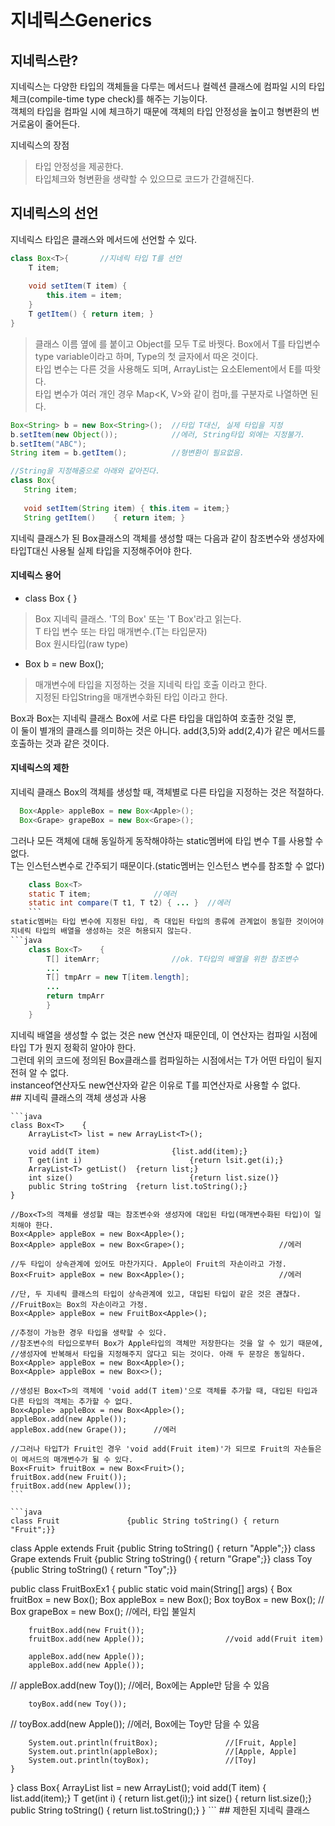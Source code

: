 # 지네릭스Generics
## 지네릭스란?
지네릭스는 다양한 타입의 객체들을 다루는 메서드나 컬렉션 클래스에 컴파일 시의 타입체크(compile-time type check)를 해주는 기능이다.     
객체의 타입을 컴파일 시에 체크하기 때문에 객체의 타입 안정성을 높이고 형변환의 번거로움이 줄어든다.     


지네릭스의 장점
> 타입 안정성을 제공한다.      
> 타입체크와 형변환을 생략할 수 있으므로 코드가 간결해진다.    

## 지네릭스의 선언
지네릭스 타입은 클래스와 메서드에 선언할 수 있다.
```java
class Box<T>{		//지네릭 타입 T를 선언
	T item;
	
	void setItem(T item) {
		this.item = item;
	}
	T getItem() { return item; }
}
```
> 클래스 이름 옆에 <T>를 붙이고 Object를 모두 T로 바꿧다.
 Box<T>에서 T를 타입변수type variable이라고 하며, Type의 첫 글자에서 따온 것이다.      
 타입 변수는 다른 것을 사용해도 되며, ArrayList<E>는 요소Element에서 E를 따왓다.    
 타입 변수가 여러 개인 경우 Map<K, V>와 같이 컴마,를 구분자로 나열하면 된다.     
 
 ```java
Box<String> b = new Box<String>();	//타입 T대신, 실제 타입을 지정
b.setItem(new Object());		    //에러, String타입 외에는 지정불가.
b.setItem("ABC");
String item = b.getItem();		    //형변환이 필요없음.

//String을 지정해줌으로 아래와 같아진다.
class Box{
    String item;
    
    void setItem(String item) { this.item = item;}
    String getItem()    { return item; }
```
지네릭 클래스가 된 Box클래스의 객체를 생성할 때는 다음과 같이 참조변수와 생성자에 타입T대신 사용될 실제 타입을 지정해주어야 한다.   

#### 지네릭스 용어
* class Box<T> { }
> Box<T> 지네릭 클래스. 'T의 Box' 또는 'T Box'라고 읽는다.     
> T 타입 변수 또는 타입 매개변수.(T는 타입문자)      
> Box 원시타입(raw type)
* Box<String> b = new Box<String>();
> 매개변수에 타입을 지정하는 것을 지네릭 타입 호출 이라고 한다.     
> 지정된 타입String을 매개변수화된 타입 이라고 한다.     

	
Box<String>과 Box<Integer>는 지네릭 클래스 Box<T>에 서로 다른 타입을 대입하여 호출한 것일 뿐,     
이 둘이 별개의 클래스를 의미하는 것은 아니다. add(3,5)와 add(2,4)가 같은 메서드를 호출하는 것과 같은 것이다.			

#### 지네릭스의 제한
지네릭 클래스 Box의 객체를 생성할 때, 객체별로 다른 타입을 지정하는 것은 적절하다.
```java
  Box<Apple> appleBox = new Box<Apple>();
  Box<Grape> grapeBox = new Box<Grape>();
  ```
그러나 모든 객체에 대해 동일하게 동작해야하는 static멤버에 타입 변수 T를 사용할 수 없다.    
	T는 인스턴스변수로 간주되기 때문이다.(static멤버는 인스턴스 변수를 참조할 수 없다)
```java
	class Box<T>
	static T item;				//에러
	static int compare(T t1, T t2) { ... }	//에러
	```
static멤버는 타입 변수에 지정된 타입, 즉 대입된 타입의 종류에 관계없이 동일한 것이어야 하기 때문이다.    
지네릭 타입의 배열을 생성하는 것은 허용되지 않는다. 
```java
	class Box<T>	{
		T[] itemArr;				//ok. T타입의 배열을 위한 참조변수
		...
		T[] tmpArr = new T[item.length];
		...
		return tmpArr
		}
	}
```
지네릭 배열을 생성할 수 없는 것은 new 연산자 때문인데, 이 연산자는 컴파일 시점에 타입 T가 뭔지 정확히 알아야 한다.    
그런데 위의 코드에 정의된 Box<T>클래스를 컴파일하는 시점에서는 T가 어떤 타입이 될지 전혀 알 수 없다.    
	instanceof연산자도 new연산자와 같은 이유로 T를 피연산자로 사용할 수 없다.      
	## 지네릭 클래스의 객체 생성과 사용
	
	```java
	class Box<T>	{
		ArrayList<T> list = new ArrayList<T>();
	
		void add(T item)				{list.add(item);}
		T get(int i)						{return lsit.get(i);}
		ArrayList<T> getList()	{return list;}
		int size()							{return list.size()}
		public String toString	{return list.toString();}
	}
	
	//Box<T>의 객체를 생성할 때는 참조변수와 생성자에 대입된 타입(매개변수화된 타입)이 일치해야 한다.
	Box<Apple> appleBox = new Box<Apple>();
	Box<Apple> appleBox = new Box<Grape>();						//에러
	
	//두 타입이 상속관계에 있어도 마찬가지다. Apple이 Fruit의 자손이라고 가정.
	Box<Fruit> appleBox = new Box<Apple>();						//에러
	
	//단, 두 지네릭 클래스의 타입이 상속관계에 있고, 대입된 타입이 같은 것은 괜찮다.
	//FruitBox는 Box의 자손이라고 가정.
	Box<Apple> appleBox = new FruitBox<Apple>();
	
	//추정이 가능한 경우 타입을 생략할 수 있다.
	//참조변수의 타입으로부터 Box가 Apple타입의 객체만 저장한다는 것을 알 수 있기 때문에,
	//생성자에 반복해서 타입을 지정해주지 않다고 되는 것이다. 아래 두 문장은 동일하다.
	Box<Apple> appleBox = new Box<Apple>();
	Box<Apple> appleBox = new Box<>();
	
	//생성된 Box<T>의 객체에 'void add(T item)'으로 객체를 추가할 때, 대입된 타입과 다른 타입의 객체는 추가할 수 없다.
	Box<Apple> appleBox = new Box<Apple>();
	appleBox.add(new Apple());
	appleBox.add(new Grape());		//에러
	
	//그러나 타입T가 Fruit인 경우 'void add(Fruit item)'가 되므로 Fruit의 자손들은 이 메서드의 매개변수가 될 수 있다.
	Box<Fruit> fruitBox = new Box<Fruit>();
	fruitBox.add(new Fruit());
	fruitBox.add(new Applew());
	```
	
	```java
	class Fruit 			  {public String toString() { return "Fruit";}}
class Apple extends Fruit {public String toString() { return "Apple";}}
class Grape extends Fruit {public String toString() { return "Grape";}}
class Toy				  {public String toString()	{ return "Toy";}}

public class FruitBoxEx1 {
	public static void main(String[] args) {
		Box<Fruit> fruitBox = new Box<Fruit>();
		Box<Apple> appleBox = new Box<Apple>();
		Box<Toy> toyBox = new Box<Toy>();
//		Box<Grape> grapeBox = new Box<Apple>();		//에러, 타입 불일치
		
		fruitBox.add(new Fruit());
		fruitBox.add(new Apple());					//void add(Fruit item)
		
		appleBox.add(new Apple());
		appleBox.add(new Apple());
//		appleBox.add(new Toy());					//에러, Box<Apple>에는 Apple만 담을 수 있음
		
		toyBox.add(new Toy());
//		toyBox.add(new Apple());					//에러, Box<Toy>에는 Toy만 담을 수 있음
		
		System.out.println(fruitBox);				//[Fruit, Apple]
		System.out.println(appleBox);				//[Apple, Apple]
		System.out.println(toyBox);					//[Toy]
	}
}
class Box<T>{
	ArrayList<T> list = new ArrayList<T>();
	void add(T item) { list.add(item);}
	T get(int i)	 { return list.get(i);}
	int size()		 { return list.size();}
	public String toString() { return list.toString();}
}
	```
	## 제한된 지네릭 클래스
	
